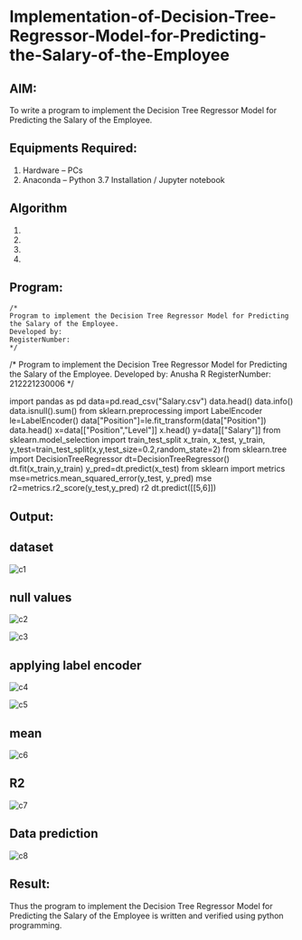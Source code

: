 # Implementation-of-Decision-Tree-Regressor-Model-for-Predicting-the-Salary-of-the-Employee

## AIM:
To write a program to implement the Decision Tree Regressor Model for Predicting the Salary of the Employee.

## Equipments Required:
1. Hardware – PCs
2. Anaconda – Python 3.7 Installation / Jupyter notebook

## Algorithm
1. 
2. 
3. 
4. 

## Program:
```
/*
Program to implement the Decision Tree Regressor Model for Predicting the Salary of the Employee.
Developed by: 
RegisterNumber:  
*/
```
/*
Program to implement the Decision Tree Regressor Model for Predicting the Salary of the Employee.
Developed by: Anusha R
RegisterNumber:  212221230006
*/

import pandas as pd
data=pd.read_csv("Salary.csv")
data.head()
data.info()
data.isnull().sum()
from sklearn.preprocessing import LabelEncoder
le=LabelEncoder()
data["Position"]=le.fit_transform(data["Position"])
data.head()
x=data[["Position","Level"]]
x.head()
y=data[["Salary"]]
from sklearn.model_selection import train_test_split
x_train, x_test, y_train, y_test=train_test_split(x,y,test_size=0.2,random_state=2)
from sklearn.tree import DecisionTreeRegressor
dt=DecisionTreeRegressor()
dt.fit(x_train,y_train)
y_pred=dt.predict(x_test)
from sklearn import metrics
mse=metrics.mean_squared_error(y_test, y_pred)
mse
r2=metrics.r2_score(y_test,y_pred)
r2
dt.predict([[5,6]])

## Output:
## dataset

![c1](https://user-images.githubusercontent.com/94222288/203821084-55bfc5d4-810d-43f8-93db-a6021f060edd.png)
## null values
![c2](https://user-images.githubusercontent.com/94222288/203821146-f749ff01-773a-4b7e-be2a-12222ec63eea.png)


![c3](https://user-images.githubusercontent.com/94222288/203821411-6f6d491d-08a1-49ef-91b7-f9a23d5aaf88.png)
## applying label encoder

![c4](https://user-images.githubusercontent.com/94222288/203821438-108c31c7-d468-45ed-af26-43282e4b6b88.png)




![c5](https://user-images.githubusercontent.com/94222288/203821457-a32f9019-8599-466e-8c15-c48da6b45e77.png)

## mean
![c6](https://user-images.githubusercontent.com/94222288/203821475-7a4450a4-443c-424b-b38a-fa0239b035fd.png)

## R2
![c7](https://user-images.githubusercontent.com/94222288/203821499-e4eb4295-0eda-497c-86a1-6605387dd9f0.png)

## Data prediction
![c8](https://user-images.githubusercontent.com/94222288/203821544-a1a99eee-cb50-4b89-b873-d910fa08af59.png)





## Result:
Thus the program to implement the Decision Tree Regressor Model for Predicting the Salary of the Employee is written and verified using python programming.

